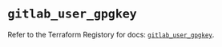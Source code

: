 # `gitlab_user_gpgkey`

Refer to the Terraform Registory for docs: [`gitlab_user_gpgkey`](https://registry.terraform.io/providers/gitlabhq/gitlab/16.5.0/docs/resources/user_gpgkey).
